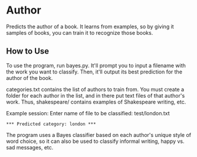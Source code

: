 # Author

Predicts the author of a book. It learns from examples, so by giving it samples of books, you can train it to recognize those books.

## How to Use
To use the program, run bayes.py. It'll prompt you to input a filename with the work you want to classify. Then, it'll output its best prediction for the author of the book.

categories.txt contains the list of authors to train from. You must create a folder for each author in the list, and in there put text files of that author's work. Thus, shakespeare/ contains examples of Shakespeare writing, etc.

Example session:
    Enter name of file to be classified: test/london.txt
    
    *** Predicted category: london ***

The program uses a Bayes classifier based on each author's unique style of word choice, so it can also be used to classify informal writing, happy vs. sad messages, etc.
